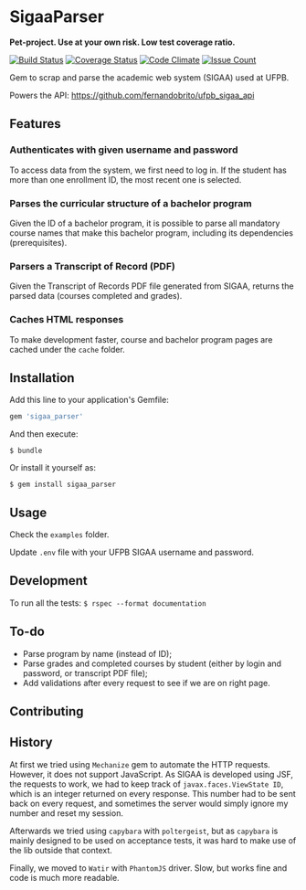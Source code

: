 # SigaaParser

**Pet-project. Use at your own risk. Low test coverage ratio.**

[![Build Status](https://travis-ci.org/fernandobrito/sigaa_parser.svg?branch=master)](https://travis-ci.org/fernandobrito/sigaa_parser) [![Coverage Status](https://coveralls.io/repos/github/fernandobrito/sigaa_parser/badge.svg?branch=master)](https://coveralls.io/github/fernandobrito/sigaa_parser?branch=master) [![Code Climate](https://codeclimate.com/github/fernandobrito/sigaa_parser/badges/gpa.svg)](https://codeclimate.com/github/fernandobrito/sigaa_parser) [![Issue Count](https://codeclimate.com/github/fernandobrito/sigaa_parser/badges/issue_count.svg)](https://codeclimate.com/github/fernandobrito/sigaa_parser)

Gem to scrap and parse the academic web system (SIGAA) used at UFPB.

Powers the API: https://github.com/fernandobrito/ufpb_sigaa_api

## Features

### Authenticates with given username and password

To access data from the system, we first need to log in. 
If the student has more than one enrollment ID, the most recent one is selected.

### Parses the curricular structure of a bachelor program

Given the ID of a bachelor program, it is possible to parse all mandatory course
names that make this bachelor program, including its dependencies (prerequisites).

### Parsers a Transcript of Record (PDF)

Given the Transcript of Records PDF file generated from SIGAA, returns the
parsed data (courses completed and grades).

### Caches HTML responses

To make development faster, course and bachelor program pages are cached under
the `cache` folder.

## Installation

Add this line to your application's Gemfile:

```ruby
gem 'sigaa_parser'
```

And then execute:

    $ bundle

Or install it yourself as:

    $ gem install sigaa_parser

## Usage

Check the `examples` folder.

Update `.env` file with your UFPB SIGAA username and password.

## Development

To run all the tests: `$ rspec --format documentation`

## To-do

* Parse program by name (instead of ID);
* Parse grades and completed courses by student (either by login and password, or transcript PDF file);
* Add validations after every request to see if we are on right page.

## Contributing

## History

At first we tried using `Mechanize` gem to automate the HTTP requests. However, it does not support
JavaScript. As SIGAA is developed using JSF, the requests to work, we had to keep track of `javax.faces.ViewState ID`, 
which is an integer returned on every response. This number had to be sent back on every request, and sometimes
the server would simply ignore my number and reset my session.

Afterwards we tried using `capybara` with `poltergeist`, but as `capybara` is mainly designed to be
used on acceptance tests, it was hard to make use of the lib outside that context. 

Finally, we moved to `Watir` with `PhantomJS` driver. Slow, but works fine and code is much more
readable.
